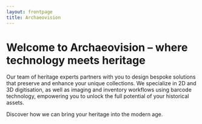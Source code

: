 ```yaml
---
layout: frontpage
title: Archaeovision
---
```

# Welcome to Archaeovision – where technology meets heritage


Our team of heritage experts partners with you to design bespoke solutions that preserve and enhance your unique collections. We specialize in 2D and 3D digitisation, as well as imaging and inventory workflows using barcode technology, empowering you to unlock the full potential of your historical assets.

Discover how we can bring your heritage into the modern age.

